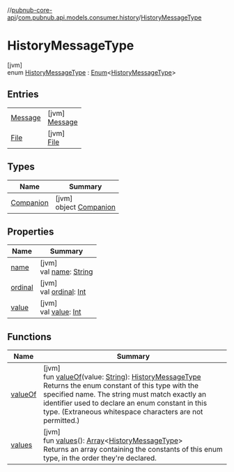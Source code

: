 //[pubnub-core-api](../../../index.md)/[com.pubnub.api.models.consumer.history](../index.md)/[HistoryMessageType](index.md)

# HistoryMessageType

[jvm]\
enum [HistoryMessageType](index.md) : [Enum](https://kotlinlang.org/api/latest/jvm/stdlib/kotlin/-enum/index.html)&lt;[HistoryMessageType](index.md)&gt;

## Entries

| | |
|---|---|
| [Message](-message/index.md) | [jvm]<br>[Message](-message/index.md) |
| [File](-file/index.md) | [jvm]<br>[File](-file/index.md) |

## Types

| Name | Summary |
|---|---|
| [Companion](-companion/index.md) | [jvm]<br>object [Companion](-companion/index.md) |

## Properties

| Name | Summary |
|---|---|
| [name](../../com.pubnub.api.retry/-retryable-endpoint-group/-a-c-c-e-s-s_-m-a-n-a-g-e-r/index.md#-372974862%2FProperties%2F1454713420) | [jvm]<br>val [name](../../com.pubnub.api.retry/-retryable-endpoint-group/-a-c-c-e-s-s_-m-a-n-a-g-e-r/index.md#-372974862%2FProperties%2F1454713420): [String](https://kotlinlang.org/api/latest/jvm/stdlib/kotlin/-string/index.html) |
| [ordinal](../../com.pubnub.api.retry/-retryable-endpoint-group/-a-c-c-e-s-s_-m-a-n-a-g-e-r/index.md#-739389684%2FProperties%2F1454713420) | [jvm]<br>val [ordinal](../../com.pubnub.api.retry/-retryable-endpoint-group/-a-c-c-e-s-s_-m-a-n-a-g-e-r/index.md#-739389684%2FProperties%2F1454713420): [Int](https://kotlinlang.org/api/latest/jvm/stdlib/kotlin/-int/index.html) |
| [value](value.md) | [jvm]<br>val [value](value.md): [Int](https://kotlinlang.org/api/latest/jvm/stdlib/kotlin/-int/index.html) |

## Functions

| Name | Summary |
|---|---|
| [valueOf](value-of.md) | [jvm]<br>fun [valueOf](value-of.md)(value: [String](https://kotlinlang.org/api/latest/jvm/stdlib/kotlin/-string/index.html)): [HistoryMessageType](index.md)<br>Returns the enum constant of this type with the specified name. The string must match exactly an identifier used to declare an enum constant in this type. (Extraneous whitespace characters are not permitted.) |
| [values](values.md) | [jvm]<br>fun [values](values.md)(): [Array](https://kotlinlang.org/api/latest/jvm/stdlib/kotlin/-array/index.html)&lt;[HistoryMessageType](index.md)&gt;<br>Returns an array containing the constants of this enum type, in the order they're declared. |
